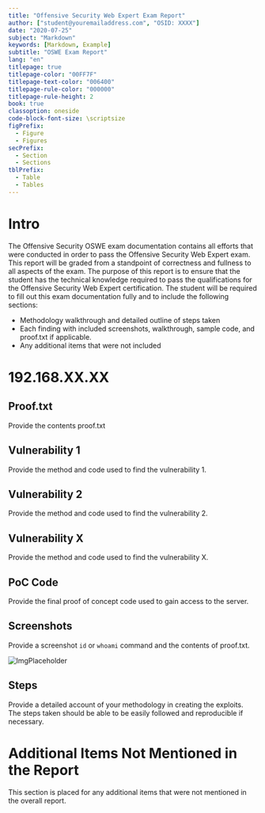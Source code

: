 ```yaml
---
title: "Offensive Security Web Expert Exam Report"
author: ["student@youremailaddress.com", "OSID: XXXX"]
date: "2020-07-25"
subject: "Markdown"
keywords: [Markdown, Example]
subtitle: "OSWE Exam Report"
lang: "en"
titlepage: true
titlepage-color: "00FF7F"
titlepage-text-color: "006400"
titlepage-rule-color: "000000"
titlepage-rule-height: 2
book: true
classoption: oneside
code-block-font-size: \scriptsize
figPrefix:
  - Figure
  - Figures
secPrefix:
  - Section
  - Sections
tblPrefix:
  - Table
  - Tables
---
```

# Intro

The Offensive Security OSWE exam documentation contains all efforts that were conducted in
order to pass the Offensive Security Web Expert exam. This report will be graded from a
standpoint of correctness and fullness to all aspects of the exam. The purpose of this report is
to ensure that the student has the technical knowledge required to pass the qualifications for
the Offensive Security Web Expert certification.
The student will be required to fill out this exam documentation fully and to include the
following sections:

- Methodology walkthrough and detailed outline of steps taken
- Each finding with included screenshots, walkthrough, sample code, and proof.txt if
applicable.
- Any additional items that were not included

# 192.168.XX.XX

## Proof.txt

Provide the contents proof.txt

## Vulnerability 1

Provide the method and code used to find the vulnerability 1.

## Vulnerability 2

Provide the method and code used to find the vulnerability 2.

## Vulnerability X

Provide the method and code used to find the vulnerability X.

## PoC Code

Provide the final proof of concept code used to gain access to the server.

## Screenshots

Provide a screenshot `id` or `whoami` command and the contents of proof.txt.

![ImgPlaceholder](img/placeholder-image-300x225.png)

## Steps

Provide a detailed account of your methodology in creating the exploits. The steps taken
should be able to be easily followed and reproducible if necessary.

# Additional Items Not Mentioned in the Report

This section is placed for any additional items that were not mentioned in the overall report.

